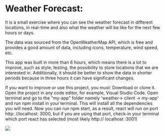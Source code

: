 # Weather Forecast:

It is a small exercise where you can see the weather forecast in different locations, in real-time and also what the weather will be like for the next few hours or days.

The data was sourced from the OpenWeatherMap API, which is free and provides a good amount of data, including icons, temperature, wind speed, etc.

This app was built in more than 6 hours, which means there is a lot to improve, such as style, testing, the possibility to store locations that we are interested in. Additionally, it should be better to show the data in shorter periods because in three hours it can have significant changes.

If you want to improve or use this project, you must:
Download or clone it.
Open the project in any code editor, for example, Visual Studio Code.
Open terminal and go to the "my-app" folder namely 'weather-> client -> my-app' and run npm install in your terminal. This will install all the dependencies you will need.
Now you can run npm start, as a result, react will run on port http: //localhost: 3000, but if you are using that port, check-in your terminal which port react has selected (most likely http:// localhost :3001)

<div>
<img src="https://user-images.githubusercontent.com/69245960/116415641-e562ed00-a839-11eb-90c1-bf8578d6db08.pn"></img>


</div>
